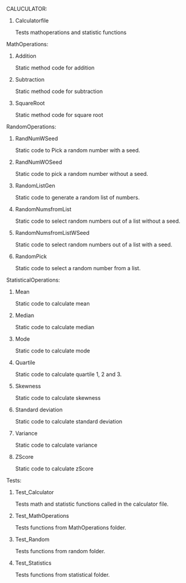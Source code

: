 CALUCULATOR:
  
1. Calculatorfile
   
    Tests mathoperations and statistic functions 

MathOperations:
  
 1. Addition
   
    Static method code for addition

 2. Subtraction

    Static method code for subtraction

 3. SquareRoot

    Static method code for square root

RandomOperations:

 1. RandNumWSeed

    Static code to Pick a random number with a seed.

 2. RandNumWOSeed

    Static code to pick a random number without a seed.

 3. RandomListGen

    Static code to  generate a random list of numbers.

 4. RandomNumsfromList

    Static code to select random numbers out of a list without a seed.

 5. RandomNumsfromListWSeed

    Static code to select random numbers out of a list with a seed.

 6. RandomPick

    Static code to select a random number from a list.

StatisticalOperations:

 1. Mean

    Static code to calculate mean

 2. Median

    Static code to calculate median

 3. Mode

    Static code to calculate mode

 4. Quartile

    Static code to calculate quartile 1, 2 and 3.

 5. Skewness

    Static code to calculate skewness

 6. Standard deviation

    Static code to calculate standard deviation

 7. Variance

    Static code to calculate variance

 8. ZScore

    Static code to calculate zScore 

Tests:

 1. Test_Calculator

    Tests math and statistic functions called in the calculator file.

 2. Test_MathOperations

    Tests functions from MathOperations folder.

 3. Test_Random

    Tests functions from random folder.

 4. Test_Statistics

    Tests functions from statistical folder. 
